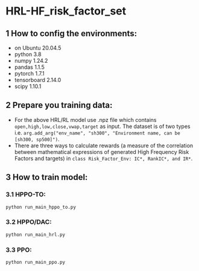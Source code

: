 # HRL-HF_risk_factor_set
## 1 How to config the environments:
- on Ubuntu 20.04.5
- python 3.8
- numpy 1.24.2
- pandas 1.1.5
- pytorch 1.7.1
- tensorboard 2.14.0
- scipy 1.10.1
## 2  Prepare you training data:
* For the above HRL/RL model use .npz file which contains ```open,high,low,close,vwap,target``` as input. The dataset is of two types i.e. ```arg.add_arg("env_name", "sh300", "Environment name, can be [sh300, sp500]")```.
* There are three ways to calculate rewards (a measure of the correlation between mathematical expressions of generated High Frequency Risk Factors and targets) in ```class Risk_Factor_Env: IC*, RankIC*, and IR*```.
## 3 How to train model:
### 3.1 HPPO-TO: 
```python run_main_hppo_to.py ```
### 3.2 HPPO/DAC:
```python run_main_hrl.py ```
### 3.3 PPO:     
```python run_main_ppo.py ```

